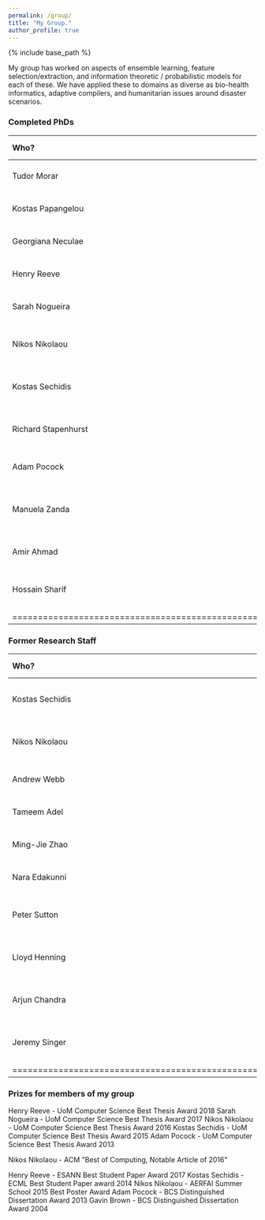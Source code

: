 ```yaml
---
permalink: /group/
title: "My Group."
author_profile: true
---
```


{% include base_path %}

My group has worked on aspects of ensemble learning, feature selection/extraction, and information theoretic / probabilistic models for each of these.   We have applied these to domains as diverse as bio-health informatics, adaptive compilers, and humanitarian issues around disaster scenarios.



### Completed PhDs

| Who?                | Year | PhD             | Where are they now?                 |
|:--------------------|:-----|:----------------|:------------------------------------|
| Tudor Morar    	  | 2021 | cell6           | Data Scientist, Dublin.             |
| Kostas Papangelou   | 2020 | cell6           | Data Scientist, Greece              |
| Georgiana Neculae   | 2020 | cell6           | Research Scientist, BenevolentAI    |
| Henry Reeve    	  | 2018 | cell6           | Lecturer, University of Bristol     |
| Sarah Nogueira  	  | 2017 | cell6           | Staff ML Engineer Lead, Criteo      |
| Nikos Nikolaou      | 2016 | cell6           | Lecturer, University College London |
| Kostas Sechidis     | 2015 | cell6           | Principal Data Scientist, Novartis  |
| Richard Stapenhurst | 2012 | cell6           | Senior Software Engineer, Google    |
| Adam Pocock         | 2012 | cell6           | Principal Researcher, Oracle Labs   |
| Manuela Zanda       | 2010 | cell6           | Lecturer, King Abdulaziz Uni, Saudi Arabia  |
| Amir Ahmad          | 2009 | cell6           | Data Scientist, Arm Ltd.            |
| Hossain Sharif      | 2008 | cell6           | Senior Lecturer, Northumbria University |
|======================================================================================|


### Former Research Staff

| Who?             | Year      | Role                      |Where are they now?                      |
|:-----------------|:----------|:--------------------------|:----------------------------------------|
| Kostas Sechidis  | 2015-2018 | AstraZeneca Fellow.       | Principal Data Scientist, Novartis      |
| Nikos Nikolaou   | 2016-2018 | EPSRC Doctoral Fellowship | Lecturer, University College London     |
| Andrew Webb      | 2017-2019 | blah. | ML Engineer, vTime Ltd                  |
| Tameem Adel      | 2016-2017 | blah. | Assistant Professor, Netherlands        |
| Ming-Jie Zhao    | 2008-2013 | blah. | Microsoft Research Asia                 |
| Nara Edakunni    | 2010-2011 | blah. | Director, American Express              |
| Peter Sutton     | 2010-2011 | blah. | Director, Foxdog Studios Software.      |
| Lloyd Henning    | 2010-2011 | blah. | Director, Foxdog Studios Software.      |
| Arjun Chandra    | 2008-2009 | blah. | Research Scientist, GraphCore AI        |
| Jeremy Singer    | 2008-2011 | blah. | Senior Lecturer, University of Glasgow  |
|==================================================================================|



### Prizes for members of my group

Henry Reeve - UoM Computer Science Best Thesis Award 2018
Sarah Nogueira - UoM Computer Science Best Thesis Award 2017
Nikos Nikolaou - UoM Computer Science Best Thesis Award 2016
Kostas Sechidis - UoM Computer Science Best Thesis Award 2015
Adam Pocock - UoM Computer Science Best Thesis Award 2013

Nikos Nikolaou - ACM "Best of Computing, Notable Article of 2016"

Henry Reeve - ESANN Best Student Paper Award 2017
Kostas Sechidis - ECML Best Student Paper award 2014
Nikos Nikolaou - AERFAI Summer School 2015 Best Poster Award
Adam Pocock - BCS Distinguished Dissertation Award 2013
Gavin Brown - BCS Distinguished Dissertation Award 2004


